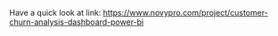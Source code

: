 Have a quick look at link: https://www.novypro.com/project/customer-churn-analysis-dashboard-power-bi
